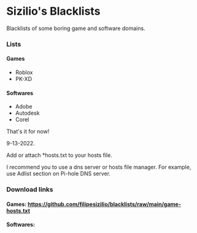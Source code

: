 # Sizilio's Blacklists
Blacklists of some boring game and software domains.


### Lists 
#### Games
  - Roblox
  - PK-XD

#### Softwares
  - Adobe
  - Autodesk
  - Corel

That's it for now!

9-13-2022.


Add or attach *hosts.txt to your hosts file.

I recommend you to use a dns server or hosts file manager. For example, use Adlist section on Pi-hole DNS server.

### Download links
#### Games: https://github.com/filipesizilio/blacklists/raw/main/game-hosts.txt
#### Softwares: 
